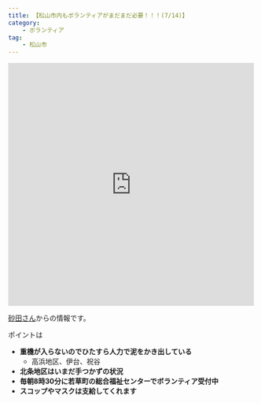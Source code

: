 ```yaml
---
title: 【松山市内もボランティアがまだまだ必要！！！(7/14)】
category:
    - ボランティア
tag:
    - 松山市
---
```

<iframe src="https://www.facebook.com/plugins/post.php?href=https%3A%2F%2Fwww.facebook.com%2Fphoto.php%3Ffbid%3D10216256035251608%26set%3Da.10200138697208230.2193862.1174826091%26type%3D3&width=500" width="500" height="493" style="border:none;overflow:hidden" scrolling="no" frameborder="0" allowTransparency="true" allow="encrypted-media"></iframe>

[砂田さん](https://www.facebook.com/photo.php?fbid=10216256035251608&set=a.10200138697208230.2193862.1174826091&type=3&permPage=1)からの情報です。

ポイントは

- **重機が入らないのでひたすら人力で泥をかき出している**
    - 高浜地区、伊台、祝谷
- **北条地区はいまだ手つかずの状況**
- **毎朝8時30分に若草町の総合福祉センターでボランティア受付中**
- **スコップやマスクは支給してくれます**
